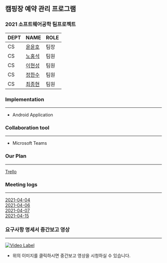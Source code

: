 ## 캠핑장 예약 관리 프로그램
### 2021 소프트웨어공학 팀프로젝트

DEPT | NAME | ROLE
---| --- | ---
CS | [윤윤호](https://github.com/yun-yunho "@Yunho Yun") | 팀장
CS | [노홍석](https://github.com/nohsa97 "@Hongseok Roh") | 팀원
CS | [이현성](https://github.com/happiestlife "@Hyunsung Lee") | 팀원
CS | [정한수](https://github.com/8471919 "@Jeong-hansu") | 팀원
CS | [최종현](https://github.com/lun4-light "@Jong-hyun Choi") | 팀원

### Implementation
---
- Android Application

### Collaboration tool
---
- Microsoft Teams

### Our Plan
---
<a href="https://trello.com/b/6BtFPscC/smu-nolja" target="_blank">Trello</a>

### Meeting logs
---

[2021-04-04](./%ED%9A%8C%EC%9D%98%EB%A1%9D/20210404.md) <br/>
[2021-04-06](./%ED%9A%8C%EC%9D%98%EB%A1%9D/20210406.md) <br/>
[2021-04-07](./%ED%9A%8C%EC%9D%98%EB%A1%9D/20210407.md) <br/>
[2021-04-15](./%ED%9A%8C%EC%9D%98%EB%A1%9D/20210415.md) <br/>

### 요구사항 명세서 중간보고 영상
---

[![Video Label](https://i9.ytimg.com/vi_webp/csKvBtmY_-o/mqdefault.webp?time=1619262600000&sqp=CIj5j4QG&rs=AOn4CLCIbMdGQPyve9orfVqD2UNA9z8g1g)](https://youtu.be/csKvBtmY_-o)
  
- 위의 이미지를 클릭하시면 중간보고 영상을 시청하실 수 있습니다.
